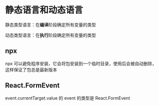 # 静态语言和动态语言

静态类型语言：在**编译**阶段确定所有变量的类型

动态类型语言：在**执行**阶段确定所有变量的类型

## npx

npx 可以避免程序安装，它会将包安装到一个临时目录，使用后会被自动删除，这样保证了包总是最新版本

## React.FormEvent

event.currentTarget.value 的 event 的类型是 React.FormEvent
